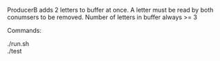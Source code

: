 ProducerB adds 2 letters to buffer at once. A letter must be read by both conumsers to be removed. Number of letters in buffer always >= 3  
  
Commands:  
  
 ./run.sh  
 ./test
